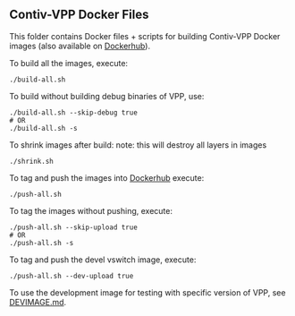 ## Contiv-VPP Docker Files

This folder contains Docker files + scripts for building Contiv-VPP Docker images
(also available on [Dockerhub](https://hub.docker.com/u/contivvpp/)).

To build all the images, execute:
```
./build-all.sh
```

To build without building debug binaries of VPP, use:
```
./build-all.sh --skip-debug true
# OR
./build-all.sh -s
```

To shrink images after build:
note: this will destroy all layers in images
```
./shrink.sh
```

To tag and push the images into [Dockerhub](https://hub.docker.com/u/contivvpp/) execute:
```
./push-all.sh
```

To tag the images without pushing, execute:
```
./push-all.sh --skip-upload true
# OR
./push-all.sh -s
```

To tag and push the devel vswitch image, execute:
```
./push-all.sh --dev-upload true
```

To use the development image for testing with specific version of VPP, see
[DEVIMAGE.md](DEVIMAGE.md).

